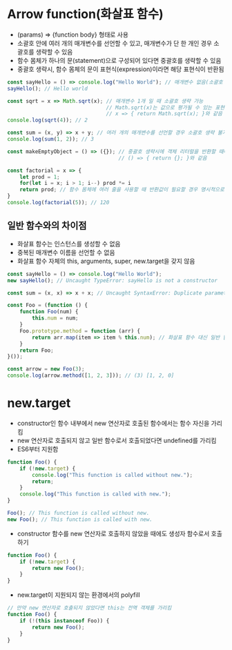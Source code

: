 # Arrow function(화살표 함수)
* (params) => {function body} 형태로 사용
* 소괄호 안에 여러 개의 매개변수를 선언할 수 있고, 매개변수가 단 한 개인 경우 소괄호를 생략할 수 있음
* 함수 몸체가 하나의 문(statement)으로 구성되어 있다면 중괄호를 생략할 수 있음
* 중괄호 생략시, 함수 몸체의 문이 표현식(expression)이라면 해당 표현식이 반환됨
```javascript
const sayHello = () => console.log("Hello World"); // 매개변수 없음(소괄호 생략 불가)
sayHello(); // Hello world

const sqrt = x => Math.sqrt(x); // 매개변수 1개 일 때 소괄호 생략 가능
                                // Math.sqrt(x)는 값으로 평가될 수 있는 표현식이므로 반환됨
                                // x => { return Math.sqrt(x); }와 같음
console.log(sqrt(4)); // 2

const sum = (x, y) => x + y; // 여러 개의 매개변수를 선언할 경우 소괄호 생략 불가
console.log(sum(1, 2)); // 3

const makeEmptyObject = () => ({}); // 중괄호 생략시에 객체 리터럴을 반환할 때에는 반드시 소괄호로 감싸야 함({function body}와 구분하기 위함)
                                    // () => { return {}; }와 같음

const factorial = x => {
    let prod = 1;
    for(let i = x; i > 1; i--) prod *= i
    return prod; // 함수 몸체에 여러 줄을 사용할 때 반환값이 필요할 경우 명시적으로 return문을 작성해야 함
}
console.log(factorial(5)); // 120
```
## 일반 함수와의 차이점
* 화살표 함수는 인스턴스를 생성할 수 없음
* 중복된 매개변수 이름을 선언할 수 없음
* 화살표 함수 자체의 this, arguments, super, new.target을 갖지 않음
``` javascript
const sayHello = () => console.log("Hello World");
new sayHello(); // Uncaught TypeError: sayHello is not a constructor

const sum = (x, x) => x + x; // Uncaught SyntaxError: Duplicate parameter name not allowed in this context

const Foo = (function () {
    function Foo(num) {
        this.num = num;
    }
    Foo.prototype.method = function (arr) {
        return arr.map(item => item % this.num); // 화살표 함수 대신 일반 함수를 사용하면 this는 전역 객체를 가리킴
    }
    return Foo;
}());

const arrow = new Foo(3);
console.log(arrow.method([1, 2, 3])); // (3) [1, 2, 0]
```

# new.target
* constructor인 함수 내부에서 new 연산자로 호출된 함수에서는 함수 자신을 가리킴
* new 연산자로 호출되지 않고 일반 함수로서 호출되었다면 undefined를 가리킴
* ES6부터 지원함
```javascript
function Foo() {
    if (!new.target) {
        console.log("This function is called without new.");
        return;
    }
    console.log("This function is called with new.");
}

Foo(); // This function is called without new.
new Foo(); // This function is called with new.
```

* constructor 함수를 new 연산자로 호출하지 않았을 때에도 생성자 함수로서 호출하기
```javascript
function Foo() {
    if (!new.target) {
        return new Foo();
    }
}
```
* new.target이 지원되지 않는 환경에서의 polyfill
```javascript
// 만약 new 연산자로 호출되지 않았다면 this는 전역 객체를 가리킴
function Foo() {
    if (!(this instanceof Foo)) {
        return new Foo();
    }
}
```
